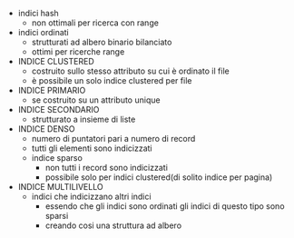 - indici hash
	- non ottimali per ricerca con range
- indici ordinati
	- strutturati ad albero binario bilanciato
	- ottimi per ricerche range
- INDICE CLUSTERED
	- costruito sullo stesso attributo su cui è ordinato il file
	- è possibile un solo indice clustered per file
- INDICE PRIMARIO
	- se costruito su un attributo unique
- INDICE SECONDARIO
	- strutturato a insieme di liste
- INDICE DENSO
	- numero di puntatori pari a numero di record
	- tutti gli elementi sono indicizzati
	- indice sparso
		- non tutti  i record sono indicizzati
		- possibile solo per indici clustered(di solito indice per pagina)
- INDICE MULTILIVELLO
	- indici che indicizzano altri indici
		- essendo che gli indici sono ordinati gli indici di questo tipo sono sparsi
		- creando cosi una struttura ad albero